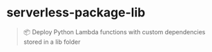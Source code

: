 # serverless-package-lib

> 📦 Deploy Python Lambda functions with custom dependencies stored in a lib folder

